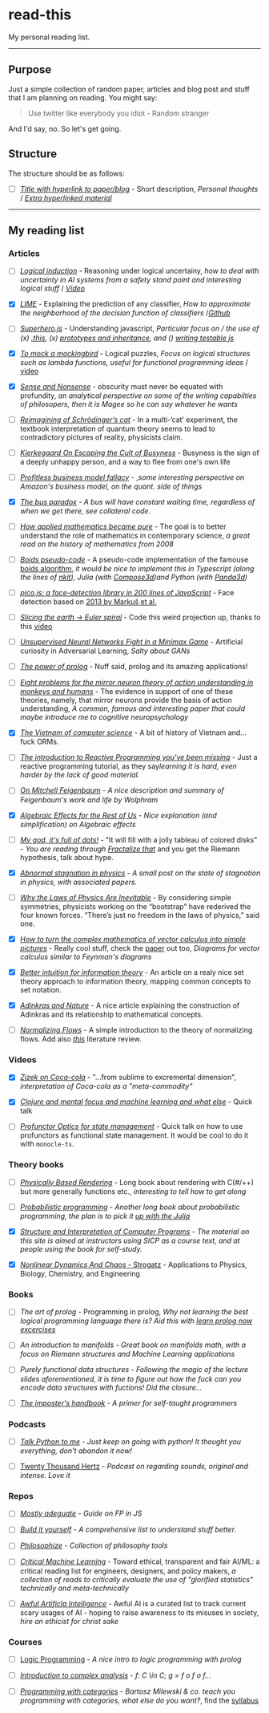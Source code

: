 # read-this

My personal reading list.

---

## Purpose

Just a simple collection of random paper, articles and blog post and stuff that I am planning on reading. You might say:

> Use twitter like everybody you idiot - Random stranger

And I'd say, no. So let's get going.

## Structure

The structure should be as follows:

- [ ] [_Title with hyperlink to paper/blog_](https://example.com/) - Short description, _Personal thoughts_ / [_Extra hyperlinked material_](https://example.com)

---

## My reading list

### Articles

- [ ] [_Logical induction_](https://arxiv.org/pdf/1609.03543.pdf) - Reasoning under logical uncertainy, _how to deal with uncertainty in AI systems from a safety stand point and interesting logical stuff_ / [_Video_](https://www.youtube.com/watch?v=gDqkCxYYDGk)

- [x] [_LIME_](https://arxiv.org/pdf/1602.04938.pdf) - Explaining the prediction of any classifier, _How to approximate the neighborhood of the decision function of classifiers_ /[_Github_](https://github.com/marcotcr/lime)

- [ ] [_Superhero.js_](http://superherojs.com/) - Understanding javascript, _Particular focus on / the use of (x) [.this](https://yehudakatz.com/2011/08/11/understanding-javascript-function-invocation-and-this/), (x) [prototypes and inheritance](https://msdn.microsoft.com/en-us/magazine/ff852808.aspx), and () [writing testable js](http://www.adequatelygood.com/Writing-Testable-JavaScript.html)_

- [x] [_To mock a mockingbird_](https://en.wikipedia.org/wiki/To_Mock_a_Mockingbird) - Logical puzzles, _Focus on logical structures such as lambda functions, useful for functional programming ideas_ / [video](https://www.youtube.com/watch?v=pAnLQ9jwN-E)

- [x] [_Sense and Nonsense_](https://www.prospectmagazine.co.uk/magazine/bryan-magee-profundity-obscurity-bad-writing) - obscurity must never be equated with profundity, _an analytical perspective on some of the writing capabilties of philosopers, then it is Magee so he can say whatever he wants_

- [ ] [_Reimagining of Schrödinger’s cat_](https://www.nature.com/articles/d41586-018-06749-8) - In a multi-‘cat’ experiment, the textbook interpretation of quantum theory seems to lead to contradictory pictures of reality, physicists claim.

- [ ] [_Kierkegaard On Escaping the Cult of Busyness_](https://iainews.iai.tv/articles/how-kierkegaards-idea-of-idleness-can-help-us-diagnose-21st-century-busyness-auid-1150?) - Busyness is the sign of a deeply unhappy person, and a way to flee from one's own life

- [ ] [_Profitless business model fallacy_](https://www.eugenewei.com/blog/2013/10/25/amazon-and-the-profitless-business-model-narrative) - ,_some interesting perspective on Amazon's business model, on the quant. side of things_

- [x] [_The bus paradox_](http://jakevdp.github.io/blog/2018/09/13/waiting-time-paradox/) - _A bus will have constant waiting time, regardless of when we get there, see collateral code._

- [ ] [_How applied mathematics became pure_](http://www.pgrim.org/philosophersannual/pa28articles/maddyhowapplied.pdf) - The goal is to better understand the role of mathematics in contemporary science, _a great read on the history of mathematics from 2008_

- [ ] [_Boids pseudo-code_](http://www.kfish.org/boids/pseudocode.html) - A pseudo-code implementation of the famouse [boids algorithm](http://www.red3d.com/cwr/boids/), _it would be nice to implement this in Typescript (along the lines of [nkit](https://github.com/nkint/boids-ts)), Julia (with [Compose3d](https://github.com/rohitvarkey/Compose3D.jl))and Python (with [Panda3d](http://www.panda3d.org/))_

- [ ] [_pico.js: a face-detection library in 200 lines of JavaScript_](https://tkv.io/posts/picojs-intro/) - Face detection based on [2013 by Markuš et al.](http://arxiv.org/abs/1305.4537)

- [ ] [_Slicing the earth -> Euler spiral_](https://arxiv.org/pdf/1202.3033.pdf) - Code this weird projection up, thanks to this [video](https://www.youtube.com/watch?v=D3tdW9l1690)

- [ ] [_Unsupervised Neural Networks Fight in a Minimax Game_](http://people.idsia.ch/~juergen/unsupervised-neural-nets-fight-minimax-game.html) - Artificial curiosity in Adversarial Learning, _Salty about GANs_

- [ ] [_The power of prolog_](https://www.metalevel.at/prolog) - Nuff said, prolog and its amazing applications!

- [ ] [_Eight problems for the mirror neuron theory of action understanding in monkeys and humans_](https://www.mitpressjournals.org/doi/pdf/10.1162/jocn.2009.21189) - The evidence in support of one of these theories, namely, that mirror neurons provide the basis of action understanding, _A common, famous and interesting paper that could maybe introduce me to cognitive neuropsychology_

- [x] [_The Vietnam of computer science_](http://blogs.tedneward.com/post/the-vietnam-of-computer-science/) - A bit of history of Vietnam and... fuck ORMs.

- [ ] [_The introduction to Reactive Programming you've been missing_](https://gist.github.com/staltz/868e7e9bc2a7b8c1f754) - Just a reactive programming tutorial, as they say*learning it is hard, even harder by the lack of good material.*

- [ ] [_On Mitchell Feigenbaum_](https://blog.stephenwolfram.com/2019/07/mitchell-feigenbaum-1944-2019-4-66920160910299067185320382/) - _A nice description and summary of Feigenbaum's work and life by Wolphram_

- [x] [_Algebraic Effects for the Rest of Us_](https://overreacted.io/algebraic-effects-for-the-rest-of-us/) - _Nice explanation (and simplification) on Algebraic effects_

- [ ] [_My god, it's full of dots!_](http://bit-player.org/2019/my-god-its-full-of-dots) - "It will fill with a jolly tableau of colored disks" - _You are reading through [Fractalize that](https://www.amazon.com/Fractalize-That-Statistical-Mathematics-Applications/dp/9813275162)_ and you get the Riemann hypothesis, talk about hype.

- [x] [_Abnormal stagnation in physics_](http://backreaction.blogspot.com/2018/11/the-present-phase-of-stagnation-in.html) - _A small post on the state of stagnation in physics, with associated papers._

- [ ] [_Why the Laws of Physics Are Inevitable_](https://www.quantamagazine.org/how-simple-rules-bootstrap-the-laws-of-physics-20191209/) - By considering simple symmetries, physicists working on the “bootstrap” have rederived the four known forces. “There’s just no freedom in the laws of physics,” said one.

- [x] [_How to turn the complex mathematics of vector calculus into simple pictures_](https://www.technologyreview.com/s/614704/how-to-turn-the-complex-mathematics-of-vector-calculus-into-simple-pictures/) - Really cool stuff, check the [paper](https://arxiv.org/pdf/1911.00892.pdf) out too, _Diagrams for vector calculus similar to Feynman's diagrams_

- [x] [_Better intuition for information theory_](https://www.blackhc.net/blog/2019/better-intuition-for-information-theory) - An article on a realy nice set theory approach to information theory, mapping common concepts to set notation.

- [x] [_Adinkras and Nature_](https://web.archive.org/web/20160418235930/http://www.onbeing.org/blog/symbols-power-adinkras-and-nature-reality/2438) - A nice article explaining the construction of Adinkras and its relationship to mathematical concepts.

- [ ] [_Normalizing Flows_](http://akosiorek.github.io/ml/2018/04/03/norm_flows.html) - A simple introduction to the theory of normalizing flows. Add also [_this_](https://arxiv.org/pdf/1908.09257.pdf) literature review.



### Videos

- [x] [_Zizek on Coca-cola_](https://www.youtube.com/watch?v=SJOhtDmyy-4&feature=youtu.be) - "...from sublime to excremental dimension", _interpretation of Coca-cola as a "meta-commodity"_

- [x] [_Clojure and mental focus and machine learning and what else_](https://www.youtube.com/watch?utm_campaign=Data%20Machina&utm_medium=email&utm_source=Revue%20newsletter&v=jpFveXUe65I) - Quick talk

- [ ] [_Profunctor Optics for state management_](https://www.youtube.com/watch?v=VdiJ_vgVUgs) - Quick talk on how to use profunctors as functional state management. It would be cool to do it with `monocle-ts`.

### Theory books

- [ ] [_Physically Based Rendering_](http://www.pbr-book.org/3ed-2018/contents.html) - Long book about rendering with C(#/++) but more generally functions etc., _interesting to tell how to get along_

- [ ] [_Probabilistic programming_](http://click.revue.email/wf/click?upn=uoSvyDIrlYZBTfKX9q-2FuqLj-2B5jXID5Sk8S-2FgDa680I4JCQ256Bb14RK79DzyVNP-2B0sJdGRL5SildLFryYTPhmc6pgG0cLgrtLeInEkpZ-2FUHhLVffmJfs-2BZRaGfQCFFchj39eURFOQsFgAikevsxCkdMSZP6zENAx-2FEGfOVaaFLo-3D_EewvicOlyuKQdTY-2FN1EhW2xbLRcX0wSg-2FLgBc4p8xeKwpe-2BX2pyErSjeKbtcNdQtZVPoWLAuywGs9iXBKeRxtFgmYVidSt5N-2B2o4KtYfm4EpGEqYHWvC-2Bj1I4emzlrJ4ZsDCjll5S0R-2BQiBljJSIlVPdFk5EoamSzwYOa1IFSR9ULlStzGIBlMSK2JLXZMv-2FtP5PkjbdUWOaHCp7JT2izfOGcuECQQAewBKVsWajEEMb-2FUI6jRz8iHrbV0QouZ6CnWfyy9gJCCcqAMDFdXMeGXxWXHb7RZ7YyEjYkIjF0Wc1zsv7-2BPJT-2FHeL8-2BbPIa7t) - _Another long book about probabilistic programming, the plan is to pick it [up with the Julia](http://turing.ml/?utm_campaign=Data%20Machina&utm_medium=email&utm_source=Revue%20newsletter)_

- [x] [_Structure and Interpretation of Computer Programs_](https://mitpress.mit.edu/sites/default/files/sicp/index.html) - _The material on this site is aimed at instructors using SICP as a course text, and at people using the book for self-study._

- [x] [_Nonlinear Dynamics And Chaos_ - Strogatz](http://www.hds.bme.hu/~fhegedus/Strogatz%20-%20Nonlinear%20Dynamics%20and%20Chaos.pdf) - Applications to Physics, Biology, Chemistry, and Engineering

### Books

- [ ] _The art of prolog_ - Programming in prolog, _Why not learning the best logical programming language there is? Aid this with [learn prolog now excercises](https://github.com/mrkkrp/lpnes)_

- [ ] _An introduction to manifolds_ - _Great book on manifolds math, with a focus on Riemann structures and Machine Learning applications_

- [ ] _Purely functional data structures_ - _Following the magic of the lecture slides aforementioned, it is time to figure out how the fuck can you encode data structures with fuctions! Did the closure..._

- [ ] [_The imposter's handbook_](https://www.goodreads.com/book/show/31572054-the-imposter-s-handbook) - _A primer for self-taught programmers_

### Podcasts

- [ ] [_Talk Python to me_](https://talkpython.fm/) - _Just keep on going with python! It thought you everything, don't abandon it now!_

- [ ] [Twenty Thousand Hertz](https://www.20k.org/archive) - _Podcast on regarding sounds, original and intense. Love it_


### Repos

- [ ] [_Mostly adeguate_](https://github.com/MostlyAdequate/mostly-adequate-guide) - _Guide on FP in JS_

- [ ] [_Build it yourself_](https://github.com/danistefanovic/build-your-own-x) - _A comprehensive list to understand stuff better._

- [ ] [_Philosophize_](https://github.com/Jfaler/Philosophize) - _Collection of philosophy tools_


- [ ] [_Critical Machine Learning_](https://github.com/rockita/criticalML) - Toward ethical, transparent and fair AI/ML: a critical reading list for engineers, designers, and policy makers, _a collection of reads to critically evaluate the use of "glorified statistics" technically and meta-technically_

- [ ] [_Awful Artificla Intelligence_](https://github.com/daviddao/awful-ai) - Awful AI is a curated list to track current scary usages of AI - hoping to raise awareness to its misuses in society, _hire an ethicist for christ sake_

### Courses

- [ ] [Logic Programming](https://www3.risc.jku.at/education/courses/ws2017/logic-programming/) - _A nice intro to logic programming with prolog_

- [ ] [_Introduction to complex analysis_](https://www.coursera.org/learn/complex-analysis) - _f: C \in C; g = f o f o f..._

- [ ] [_Programming with categories_](https://www.youtube.com/watch?v=Y5YCE_mVjvg&list=PLhgq-BqyZ7i7MTGhUROZy3BOICnVixETS&ab_channel=Topos) - _Bartosz Milewski & co. teach you programming with categories, what else do you want?_, find the [syllabus](http://brendanfong.com/programmingcats.html) 
